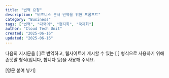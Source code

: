 ```yaml
---
title: "번역 요청"
description: "비즈니스 문서 번역을 위한 프롬프트"
category: "Business"
tags: ["번역", "다국어", "현지화", "국제화"]
author: "Cloud Tech Unit"
created: "2025-06-16"
updated: "2025-06-16"
---
```


다음의 지시문을 [ ]로 번역하고, 웹사이트에 게시할 수 있는 [ ] 형식으로 사용하기 위해 존댓말 형식(입니다, 합니다 등)을 사용해 주세요.

[영문 붙여 넣기]
